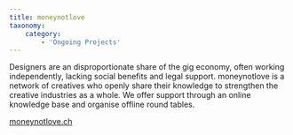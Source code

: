 ```yaml
---
title: moneynotlove
taxonomy:
    category:
        - 'Ongoing Projects'
---
```


Designers are an disproportionate share of the gig economy, often working independently, lacking social benefits and legal support. moneynotlove is a network of creatives who openly share their knowledge to strengthen the creative industries as a whole. We offer support through an online knowledge base and organise offline round tables. 

[moneynotlove.ch](https://moneynotlove.ch)
